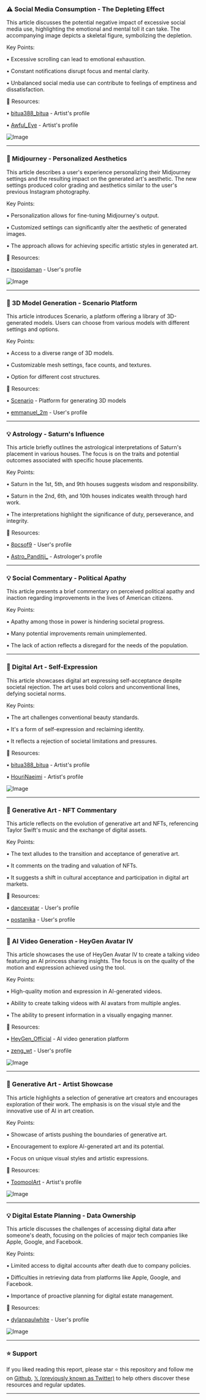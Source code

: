 ### ⚠️ Social Media Consumption - The Depleting Effect

This article discusses the potential negative impact of excessive social media use, highlighting the emotional and mental toll it can take.  The accompanying image depicts a skeletal figure, symbolizing the depletion.

Key Points:

• Excessive scrolling can lead to emotional exhaustion.


• Constant notifications disrupt focus and mental clarity.


• Unbalanced social media use can contribute to feelings of emptiness and dissatisfaction.



🔗 Resources:

• [bitua388_bitua](https://x.com/bitua388_bitua) -  Artist's profile


• [Awful_Eye](https://x.com/Awful_Eye) - Artist's profile


![Image](https://pbs.twimg.com/tweet_video_thumb/GvIoGqiXgAAyIAU.jpg)


---

### 🚀 Midjourney - Personalized Aesthetics

This article describes a user's experience personalizing their Midjourney settings and the resulting impact on the generated art's aesthetic. The new settings produced color grading and aesthetics similar to the user's previous Instagram photography.

Key Points:

• Personalization allows for fine-tuning Midjourney's output.


• Customized settings can significantly alter the aesthetic of generated images.


• The approach allows for achieving specific artistic styles in generated art.



🔗 Resources:

• [itspoidaman](https://x.com/itspoidaman) - User's profile


![Image](https://pbs.twimg.com/media/GvKKYbwbYAA2Whs?format=jpg&name=small)


---

### 🚀 3D Model Generation - Scenario Platform

This article introduces Scenario, a platform offering a library of 3D-generated models.  Users can choose from various models with different settings and options.

Key Points:

• Access to a diverse range of 3D models.


• Customizable mesh settings, face counts, and textures.


• Option for different cost structures.



🔗 Resources:

• [Scenario](http://app.scenario.com) - Platform for generating 3D models


• [emmanuel_2m](https://x.com/emmanuel_2m) - User's profile


---

### 💡 Astrology - Saturn's Influence

This article briefly outlines the astrological interpretations of Saturn's placement in various houses.  The focus is on the traits and potential outcomes associated with specific house placements.

Key Points:

• Saturn in the 1st, 5th, and 9th houses suggests wisdom and responsibility.


• Saturn in the 2nd, 6th, and 10th houses indicates wealth through hard work.


• The interpretations highlight the significance of duty, perseverance, and integrity.



🔗 Resources:

• [8pcsof9](https://x.com/8pcsof9) - User's profile


• [Astro_Panditji_](https://x.com/Astro_Panditji_) - Astrologer's profile


---

### 💡 Social Commentary - Political Apathy

This article presents a brief commentary on perceived political apathy and inaction regarding improvements in the lives of American citizens.

Key Points:

•  Apathy among those in power is hindering societal progress.


•  Many potential improvements remain unimplemented.


•  The lack of action reflects a disregard for the needs of the population.



---

### 🎨 Digital Art - Self-Expression

This article showcases digital art expressing self-acceptance despite societal rejection.  The art uses bold colors and unconventional lines, defying societal norms.

Key Points:

• The art challenges conventional beauty standards.


• It's a form of self-expression and reclaiming identity.


• It reflects a rejection of societal limitations and pressures.



🔗 Resources:

• [bitua388_bitua](https://x.com/bitua388_bitua) - Artist's profile


• [HouriNaeimi](https://x.com/HouriNaeimi) - Artist's profile


![Image](https://pbs.twimg.com/media/GvJq4FUXQAA5gZe?format=jpg&name=small)


---

### 🤖 Generative Art - NFT Commentary

This article reflects on the evolution of generative art and NFTs, referencing Taylor Swift's music and the exchange of digital assets.

Key Points:

•  The text alludes to the transition and acceptance of generative art.


•  It comments on the trading and valuation of NFTs.


•  It suggests a shift in cultural acceptance and participation in digital art markets.



🔗 Resources:

• [dancevatar](https://x.com/dancevatar) - User's profile


• [postanika](https://x.com/postanika) - User's profile


---

### 🚀 AI Video Generation - HeyGen Avatar IV

This article showcases the use of HeyGen Avatar IV to create a talking video featuring an AI princess sharing insights.  The focus is on the quality of the motion and expression achieved using the tool.

Key Points:

•  High-quality motion and expression in AI-generated videos.


•  Ability to create talking videos with AI avatars from multiple angles.


•  The ability to present information in a visually engaging manner.



🔗 Resources:

• [HeyGen_Official](https://x.com/HeyGen_Official) - AI video generation platform


• [zeng_wt](https://x.com/zeng_wt) - User's profile


![Image](https://pbs.twimg.com/amplify_video_thumb/1941549069760864256/img/iH6oHA_QILr4g7A9.jpg)


---

### 🎨 Generative Art - Artist Showcase

This article highlights a selection of generative art creators and encourages exploration of their work.  The emphasis is on the visual style and the innovative use of AI in art creation.

Key Points:

•  Showcase of artists pushing the boundaries of generative art.


•  Encouragement to explore AI-generated art and its potential.


•  Focus on unique visual styles and artistic expressions.



🔗 Resources:

• [ToomooIArt](https://x.com/ToomooIArt) - Artist's profile


![Image](https://pbs.twimg.com/media/GvJzZ-pWMAABwQZ?format=jpg&name=small)


---

### 💡 Digital Estate Planning - Data Ownership

This article discusses the challenges of accessing digital data after someone's death, focusing on the policies of major tech companies like Apple, Google, and Facebook.

Key Points:

•  Limited access to digital accounts after death due to company policies.


•  Difficulties in retrieving data from platforms like Apple, Google, and Facebook.


•  Importance of proactive planning for digital estate management.



🔗 Resources:

• [dylanpaulwhite](https://x.com/dylanpaulwhite) - User's profile


![Image](https://pbs.twimg.com/media/Gu43Y_sWUAAVZVi?format=jpg&name=small)


---

### ⭐️ Support

If you liked reading this report, please star ⭐️ this repository and follow me on [Github](https://github.com/Drix10), [𝕏 (previously known as Twitter)](https://x.com/DRIX_10_) to help others discover these resources and regular updates.

---